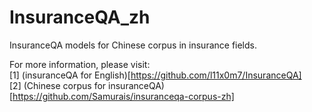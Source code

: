 # InsuranceQA_zh
InsuranceQA models for Chinese corpus in insurance fields.

For more information, please visit:  
[1] (insuranceQA for English)[https://github.com/l11x0m7/InsuranceQA]  
[2] (Chinese corpus for insuranceQA)[https://github.com/Samurais/insuranceqa-corpus-zh]
